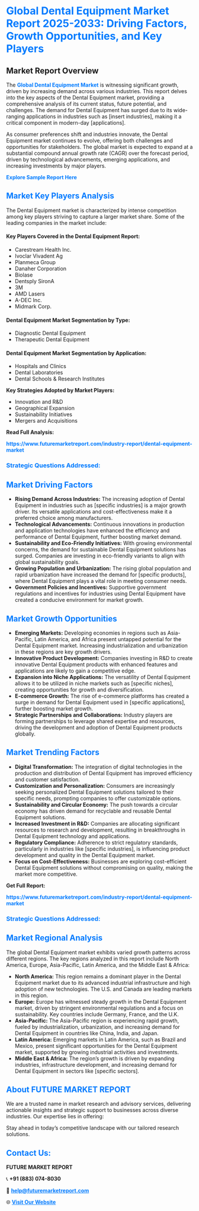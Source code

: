 <h1 style="color: #007BFF;">Global Dental Equipment Market Report 2025-2033: Driving Factors, Growth Opportunities, and Key Players</h1>

<section id="overview">
<h2>Market Report Overview</h2>
<p>The <a href="https://www.futuremarketreport.com/industry-report/dental-equipment-market" style="color: #007BFF; text-decoration: none;"><strong>Global Dental Equipment Market</strong></a> is witnessing significant growth, driven by increasing demand across various industries. This report delves into the key aspects of the Dental Equipment market, providing a comprehensive analysis of its current status, future potential, and challenges. The demand for Dental Equipment has surged due to its wide-ranging applications in industries such as [insert industries], making it a critical component in modern-day [applications].</p>
<p>As consumer preferences shift and industries innovate, the Dental Equipment market continues to evolve, offering both challenges and opportunities for stakeholders. The global market is expected to expand at a substantial compound annual growth rate (CAGR) over the forecast period, driven by technological advancements, emerging applications, and increasing investments by major players.</p>
</section>

<section id="overview">
<p><a href="https://www.futuremarketreport.com/request-sample/reportId=64842" style="color: #007BFF; text-decoration: none;"><strong>Explore Sample Report Here</strong></a></p>
</section>

<section id="key-players">
<h2 style="color: #007BFF;">Market Key Players Analysis</h2>
<p>The Dental Equipment market is characterized by intense competition among key players striving to capture a larger market share. Some of the leading companies in the market include:</p>
<h4>Key Players Covered in the Dental Equipment Report:</h4>
<ul><li>Carestream Health Inc.</li><li>Ivoclar Vivadent Ag</li><li>Planmeca Group</li><li>Danaher Corporation</li><li>Biolase</li><li>Dentsply SironA</li><li>3M</li><li>AMD Lasers</li><li>A-DEC Inc.</li><li>Midmark Corp.</li></ul>
<h4>Dental Equipment Market Segmentation by Type:</h4>
<ul><li>Diagnostic Dental Equipment</li><li>Therapeutic Dental Equipment</li></ul>

<h4>Dental Equipment Market Segmentation by Application:</h4>
<ul><li>Hospitals and Clinics</li><li>Dental Laboratories</li><li>Dental Schools &amp; Research Institutes</li></ul>
<p><strong>Key Strategies Adopted by Market Players:</strong></p>
<ul>
<li>Innovation and R&D</li>
<li>Geographical Expansion</li>
<li>Sustainability Initiatives</li>
<li>Mergers and Acquisitions</li>
</ul>
</section>

<section>
<p><strong>Read Full Analysis: </strong></p><a href="https://www.futuremarketreport.com/industry-report/dental-equipment-market" style="color: #007BFF; text-decoration: none;"><strong>https://www.futuremarketreport.com/industry-report/dental-equipment-market</strong></a>
<h3 style="color: #007BFF;">Strategic Questions Addressed:</h3>
</section>

<section id="driving-factors">
<h2 style="color: #007BFF;">Market Driving Factors</h2>
<ul>
<li><strong>Rising Demand Across Industries:</strong> The increasing adoption of Dental Equipment in industries such as [specific industries] is a major growth driver. Its versatile applications and cost-effectiveness make it a preferred choice among manufacturers.</li>
<li><strong>Technological Advancements:</strong> Continuous innovations in production and application technologies have enhanced the efficiency and performance of Dental Equipment, further boosting market demand.</li>
<li><strong>Sustainability and Eco-Friendly Initiatives:</strong> With growing environmental concerns, the demand for sustainable Dental Equipment solutions has surged. Companies are investing in eco-friendly variants to align with global sustainability goals.</li>
<li><strong>Growing Population and Urbanization:</strong> The rising global population and rapid urbanization have increased the demand for [specific products], where Dental Equipment plays a vital role in meeting consumer needs.</li>
<li><strong>Government Policies and Incentives:</strong> Supportive government regulations and incentives for industries using Dental Equipment have created a conducive environment for market growth.</li>
</ul>
</section>

<section id="growth-opportunities">
<h2 style="color: #007BFF;">Market Growth Opportunities</h2>
<ul>
<li><strong>Emerging Markets:</strong> Developing economies in regions such as Asia-Pacific, Latin America, and Africa present untapped potential for the Dental Equipment market. Increasing industrialization and urbanization in these regions are key growth drivers.</li>
<li><strong>Innovative Product Development:</strong> Companies investing in R&D to create innovative Dental Equipment products with enhanced features and applications are likely to gain a competitive edge.</li>
<li><strong>Expansion into Niche Applications:</strong> The versatility of Dental Equipment allows it to be utilized in niche markets such as [specific niches], creating opportunities for growth and diversification.</li>
<li><strong>E-commerce Growth:</strong> The rise of e-commerce platforms has created a surge in demand for Dental Equipment used in [specific applications], further boosting market growth.</li>
<li><strong>Strategic Partnerships and Collaborations:</strong> Industry players are forming partnerships to leverage shared expertise and resources, driving the development and adoption of Dental Equipment products globally.</li>
</ul>
</section>

<section id="trending-factors">
<h2 style="color: #007BFF;">Market Trending Factors</h2>
<ul>
<li><strong>Digital Transformation:</strong> The integration of digital technologies in the production and distribution of Dental Equipment has improved efficiency and customer satisfaction.</li>
<li><strong>Customization and Personalization:</strong> Consumers are increasingly seeking personalized Dental Equipment solutions tailored to their specific needs, prompting companies to offer customizable options.</li>
<li><strong>Sustainability and Circular Economy:</strong> The push towards a circular economy has driven demand for recyclable and reusable Dental Equipment solutions.</li>
<li><strong>Increased Investment in R&D:</strong> Companies are allocating significant resources to research and development, resulting in breakthroughs in Dental Equipment technology and applications.</li>
<li><strong>Regulatory Compliance:</strong> Adherence to strict regulatory standards, particularly in industries like [specific industries], is influencing product development and quality in the Dental Equipment market.</li>
<li><strong>Focus on Cost-Effectiveness:</strong> Businesses are exploring cost-efficient Dental Equipment solutions without compromising on quality, making the market more competitive.</li>
</ul>
</section>

<section>
<p><strong>Get Full Report: </strong></p><a href="https://www.futuremarketreport.com/industry-report/dental-equipment-market" style="color: #007BFF; text-decoration: none;"><strong>https://www.futuremarketreport.com/industry-report/dental-equipment-market</strong></a>
<h3 style="color: #007BFF;">Strategic Questions Addressed:</h3>
</section>


<section id="regional-analysis">
<h2 style="color: #007BFF;">Market Regional Analysis</h2>
<p>The global Dental Equipment market exhibits varied growth patterns across different regions. The key regions analyzed in this report include North America, Europe, Asia-Pacific, Latin America, and the Middle East & Africa:</p>
<ul>
<li><strong>North America:</strong> This region remains a dominant player in the Dental Equipment market due to its advanced industrial infrastructure and high adoption of new technologies. The U.S. and Canada are leading markets in this region.</li>
<li><strong>Europe:</strong> Europe has witnessed steady growth in the Dental Equipment market, driven by stringent environmental regulations and a focus on sustainability. Key countries include Germany, France, and the U.K.</li>
<li><strong>Asia-Pacific:</strong> The Asia-Pacific region is experiencing rapid growth, fueled by industrialization, urbanization, and increasing demand for Dental Equipment in countries like China, India, and Japan.</li>
<li><strong>Latin America:</strong> Emerging markets in Latin America, such as Brazil and Mexico, present significant opportunities for the Dental Equipment market, supported by growing industrial activities and investments.</li>
<li><strong>Middle East & Africa:</strong> The region’s growth is driven by expanding industries, infrastructure development, and increasing demand for Dental Equipment in sectors like [specific sectors].</li>
</ul>
</section>

<footer>
<h2 style="color: #007BFF;">About FUTURE MARKET REPORT</h2>
<p>We are a trusted name in market research and advisory services, delivering actionable insights and strategic support to businesses across diverse industries. Our expertise lies in offering:</p>

<p>Stay ahead in today’s competitive landscape with our tailored research solutions.</p>

<h2 style="color: #007BFF;">Contact Us:</h2>
<p><strong>FUTURE MARKET REPORT</strong></p>
<p>📞 <strong>+91 (883) 074-8030</strong></p>
<p>📧 <strong><a href="mailto:help@futuremarketreport.com" style="color: #007BFF;">help@futuremarketreport.com</a></strong></p>
<p>🌐 <strong><a href="https://www.futuremarketreport.com/" style="color: #007BFF;">Visit Our Website</a></strong></p>
</footer>